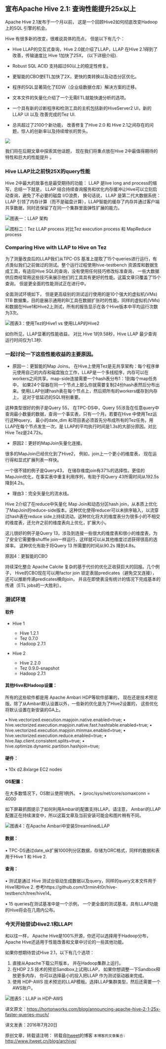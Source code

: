 宣布Apache Hive 2.1:  查询性能提升25x以上
---

Apache Hive 2.1发布于一个月以前， 这是一个回顾Hive2如何彻底改变Hadoop 上的SQL 引擎的机会。

Hive 有很多新的改变，很难说具体的亮点， 但是以下有几个：

- Hive LLAP的交互式查询，Hive 2.0就介绍了LLAP，LLAP 在Hive 2.1得到了改善，传输速度比 Hive 1加快了25X， (以下详细介绍).

- Robust SQL ACID 支持超过60以上的稳定性修复。

- 更智能的CBO使ETL加快了2X，更快的类转换以及动态分区优化。

- 程序的SQL显著简化了EDW（企业级数据仓库）解决方案的迁移。

- 文本文件的矢量化介绍了一个无需ETL就能快速分析的选项。

- 一个具有新的诊断程序和检测工具的主机包括新的HiveServer2 UI，新的LLAP UI 以及 改善完成的Tez UI.

- 总共超过了2100个新功能， 改善修复了Hive 2.0 和 Hive 2.1之间存在的问题，惊人的创新率以及持续增长的势头。

![](https://github.com/itweet/labs/raw/master/BigData/img/Hive-2.1-blog-Improvements.png)

我们将在后期文章中探索其他话题， 现在我们将重点放在Hive 2中最值得期待的特性和巨大的性能提升 。

### Hive LLAP比之前快25X的query性能

Hive 2中最大的故事也是最受期待的功能： LLAP 是live long and process的缩写，总结一下就是， LLAP 结合持续查询服务和优化内存缓冲让Hive可以立刻启动查询，避免了不必要的磁盘 I/O浪费， 换句话说，  LLAP 是第二代大数据系统：LLAP 引领了内存计算（而不是磁盘计算），LLAP智能的缓存了内存并通过客户端共享数据，同时还保留了在同一个集群里面弹性扩展的能力。

![图表一：LLAP 架构](https://github.com/itweet/labs/raw/master/BigData/img/Hive-2.1-blog-LLAP-Architecture.png)

![图标二：Tez LLAP process 对比Tez execution process 和 MapReduce process](https://github.com/itweet/labs/raw/master/BigData/img/Hive-2.1-blog-MR-vs-Tez-vs-LLAP.png)

### Comparing Hive with LLAP to Hive on Tez

为了测量改良后的LLAP我们从TPC-DS 基准上提取了15个queries进行运行，有点类似我们之前做过的测试。整个运行过程使用hive-testbench 资源库和数据生成工具，有适应Hive SQL的查询，没有使用任何技巧修改标准查询， 一些大数据供应商经常用这些技巧来展示他们的工具具有更好的性能。这篇文章只覆盖了15个查询， 但是更全面的性能测试正在进行中。

全面测试环境如下， 但是更高级别的测试运行使用的是10个强大的虚拟机(VMs) 1TB 数据集，目的是展示通用的BI工具在数据扩张时的性能。同样的虚拟机(VMs) 和数据在Hive1和Hive2上测试，所有的报告显示在各个Hive版本中平均运行次数为3次。

![图表3：使用Tez的Hive1 vs 使用LLAP的Hive2](https://github.com/itweet/labs/raw/master/BigData/img/Hive-2.1-blog-Hive-Tez-vs-LLAP.png)

如你所见，LLAP显著的性能收益， 对比 Hive 1的9.58秒，Hive LLAP 最少查询运行时间仅为1.3秒.

### 一起讨论一下这些性能收益的主要原因。

- 原因一：更智能的Map Joins。
在Hive上使用Tez是无共享架构：每个程序单元使用自己的内存和磁盘独立工作，LLAP是一个多线程序，内存可以在workers之间共享。map-side连接需要一个hash表分布1：1到每个map任务中， 如果24个容器在同一个节点上那么你就需要复制24份hash表然后分布出来。使用LLAP创建hash表在每个节点上，然后把所有的workers缓存到内存上， 这对于低延迟的SQL特别重要。

这种类型很好的例子是Query 55， 在TPC-DS中，Query 55涉及在任意query中查询最小数量的数据，查询一个事实表，只有一个月。若要在Hive 中使用Tez运行这种query， 最小的date_dim 和项目表必须首先分布成所有的Tez任务。用LLAP在每个节点发生一次，是 LLAP的平均执行时间是1.3s的大部分原因。对比Hive  Tez是24.72s。

- 原因2：更好的MapJoin矢量化连接。

很多的MapJoin已经优化到了Hive2， 例如，join上一个更小的维度表， 现在运行得和显式扩展列表一样快。

一个很不错的例子是Query43， 在储存维度join有37%的选择性。更佳的MapJoin优化，在事实表中重复利用序列，有助于将Query 43所需时间从192.5s降到4.2s。

- 理由3：完全矢量化的流水线。

Hive 2介绍了在reduce中矢量化 Map Join和动态分区hash join，从本质上优化了MapJoin的reduce-side版本。这种优化使得reducer可以未排序输入，以流穿过hash表在reduce side上持续流动。这种优化将大的维度表分为很多小的不相交的维度表，还允许之前的维度表向上优化，扩展大小。

这儿很好的例子是Query 13，涉及到连接一些很大的维度表和很小的维度表，为了安全它需要像shuffle join一样运行，这样就可以从其他维度过滤获得很高的选择率。 这种优化有助于将Query 13 所需要的时间从90.2s 降到4.8s。

原因4：更智能的CBO

持续深化整合 Apache Calcite 复杂的基于代价的优化正收获巨大的回报。几个例子， Hive的CBO现在可以用factor join 锁定表层predicates（避免交叉连接），还可以推断传递predicates横向join， 并且在即使表没有统计的情况下完成基本的传递（ETL jobs的一大胜利）。

### 测试环境

#### 软件

- Hive 1
    + Hive 1.2.1
    + Tez 0.7.0
    + Hadoop 2.7.1

- Hive 2
    + Hive 2.2.0
    + Tez 0.9.0-snapshot
    + Hadoop 2.7.1

#### 其他Hive和Hadoop设置：

所有的这些软件都是用 Apache Ambari  HDP等软件部署的， 现在还是技术预览版。除了从Ambari默认设置以外，一些新的优化是为了Hive2设置的， 这些优化将默认设置在新安装的GA上。

•   hive.vectorized.execution.mapjoin.native.enabled=true;
•   hive.vectorized.execution.mapjoin.native.fast.hashtable.enabled=true;
•   hive.vectorized.execution.mapjoin.minmax.enabled=true;
•   hive.vectorized.execution.reduce.enabled=true;
•   hive.llap.client.consistent.splits=true;
•   hive.optimize.dynamic.partition.hashjoin=true;

#### 硬件：

•   10x d2.8xlarge EC2 nodes

#### OS配置：

在大多数情况下，OS默认使用1例外。
•   /proc/sys/net/core/somaxconn = 4000

如下屏幕抓图提示了如何利用Ambari的配置支持LLAP。请注意， Ambari的LLAP配置正在持续演变中，所以这篇文章及当前安装可能会和图片稍有不同。

![图表4：在Apache Ambari中安装StreamlinedLLAP](https://github.com/itweet/labs/raw/master/BigData/img/Hive-2.1-blog-LLAP-config.png)

#### 数据：

•      TPC-DS通过date_sk扩展1000列分区数据，存储为ORC格式，同样的数据和表用于Hive 1 和 Hive 2.   

#### 查询：

•   测试是通过 Hive 测试台驱动生成数据以及query，同样的query文本文件用于Hive1和Hive 2. 参考https://github.com/t3rmin4t0r/hive-testbench/tree/hive14。

•   15 queries在测试基准中是一个示例， 一个更全面的测试基准，具有LLAP功能的Hive将会在几周内公布。

### 今天开始尝试Hive2.1和LLAP!

和以往一样， Apache Hive是100%开源，你还可以选择用于Hadoop分布，Apache Hive还适用于性能改善和文章中讨论的一些其他功能。

如果你想期待尝试Hive 2.1，以下有几个选项：
1.  直接从Apache下载公开版本， 并在Hadoop集群上运行。
2.  在HDP 2.5 技术的预览Sandbox上试用LLAP， 如果你想调整一下Sandbox释放更多内存， 你可以选择最小的投入把LLAP 作为测试驱动器来完成。
3.  使用 HDP-AWS 技术预览的LLAP模板。选择LLAP集群类型，然后还需要一个AWS账户。

![图表5：LLAP in HDP-AWS](https://github.com/itweet/labs/raw/master/BigData/img/Hive-2.1-blog-LLAP-in-HDP-AWS.png)

译文原文：https://hortonworks.com/blog/announcing-apache-hive-2-1-25x-faster-queries-much/

译文发表：2016年7月20日

原创文章，转载请注明： 转载自[Itweet](http://www.itweet.cn)的博客
`本博客的文章集合:` http://www.itweet.cn/blog/archive/



